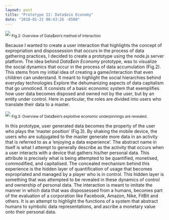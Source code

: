 ```yaml
---
layout: post
title: "Prototype II: Data$ein Economy"
date: "2018-01-21 00:43:26 -0500"
---
```


![](/images/dasein-2.png)
<sub> Fig.2: Overview of Data$ein’s method of interaction</sub>

Because I wanted to create a user interaction that highlights the concept of expropriation and dispossession that occurs in the process of data gathering practices, I decided to create a prototype using the node.js server platform. The idea behind *Data$ein Economy* prototype, was to visualize the social dynamics that occur in the process of data accumulation (Fig.2). This stems from my initial idea of creating a game/interaction that even children can understand. It meant to highlight the social hierarchies behind everyday technologies
Explore the dehumanizing aspects of data capitalism that go unnoticed. It consists of a basic economic system that exemplifies how user data becomes disposed and owned not by the user, but by an entity under control. Here in particular, the roles are divided into users who translate their data to a master.

![](/images/dasein-5.png)
<sub> Fig.3: Overview of Data$ein’s exploitive economic underpinnings are revealed.</sub>

In this prototype, user generated data becomes the property of the user who plays the ‘master position’ (Fig.3). By shaking the mobile device, the users who are subjugated to the master generate more data in an activity that is referred to as a ‘enjoying a data experience’. The abstract name in itself is what I attempt to generally describe as the activity that occurs when a user interacts with a device that gathers his/her personal data. This attribute is precisely what is being attempted to be quantified, monetised, commodified, and capitalised. The concealed mechanism behind this experience is the hidden layer of quantification of usage that becomes expropriated and managed by a player who is in control. This hidden layer is something that was attempted to be revealed in these dynamics of control and ownership of personal data. The interaction is meant to imitate the manner in which data that was dispossessed from a humans, becomes part of the evaluation of a corporation like Facebook, Amazon, Nike, FitBit and others. It is an attempt to highlight the functions of a system that abstract humans to symbolic data representations, and ascribe a monetary value onto their personal data.

[^1]: O'Boyle, J. Edward. *Requiem for Homo Economicus*. 2007 [[link](http://www.mayoresearch.org/files/REQUIEMmri.pdf)].
[^2]: [Deus ex machina](https://en.wikipedia.org/wiki/Deus_ex_machina)- Wikipedia.
[^3]: Agamben, Giorgio. *What Is An Apparatus?*. Stanford University Press. 2007; pp. 8-10.
[^4]: Heidegger, Martin. *The Question Concerning Technology*. Harper & Row, Publishers. 1977. pp. 6
[^5]: *Ibid*, pp 14-15.
[^6]: *Ibid*, pp 14-15.
[^7]: Mao Tse Tung, "On Practice" (July 1937). *Selected Works*, Vol. I, pp. 299-300.
[^8]: Hannah Arendt, *The Human Condition*, p. 261
[^9]: Seife, 2013.
[^10]: Anderson, 2000.
[^11]: Toadvine, 2016.
[^12]: Heidegger, 1977, p. 287
[^13]: AbdelRahim, 2015.
[^14]: Zwolinski & Wertheimer, 2017
[^15]: Visnjic, 2017
[^16]: Dovey, 2017
[^17]: Hvistendahl, 2017
[^18]: Habermas, 1989
[^19]: Mathew, 2014
[^20]: Jim Thatcher, David O’Sullivan, Dillon Mahmoudi; *Data colonialism through accumulation by dispossession: New metaphors for daily data*, 2016
